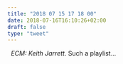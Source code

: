 ```yaml
---
title: "2018 07 15 17 18 00"
date: 2018-07-16T16:10:26+02:00
draft: false
type: "tweet"
---
```

<a href="https://itunes.apple.com/fr/playlist/ecm-keith-jarrett/pl.2be32369b46d4c7ea419141a34295e6b" type="application/rss+xml" class="iconfont icon-music" title="rss"></a> &nbsp; *ECM: Keith Jarrett*. Such a playlist...
